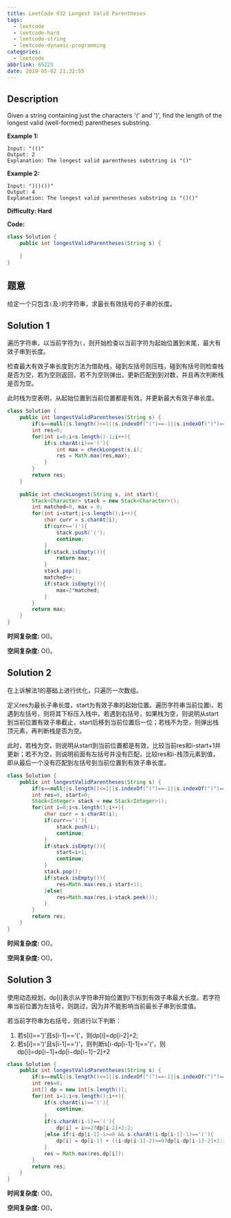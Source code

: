 ```yaml
---
title: LeetCode 032 Longest Valid Parentheses
tags:
  - leetcode
  - leetcode-hard
  - leetcode-string
  - leetcode-dynamic-programming
categories:
  - leetcode
abbrlink: 65225
date: 2019-05-02 21:32:55
---
```


## Description

Given a string containing just the characters '(' and ')', find the length of the longest valid (well-formed) parentheses substring.

**Example 1:**

```
Input: "(()"
Output: 2
Explanation: The longest valid parentheses substring is "()"
```

**Example 2:**

```
Input: ")()())"
Output: 4
Explanation: The longest valid parentheses substring is "()()"
```

**Difficulty: Hard**

**Code:**

```java
class Solution {
    public int longestValidParentheses(String s) {
        
    }
}
```

## 题意

给定一个只包含`(`及`)`的字符串，求最长有效括号的子串的长度。

<!-- more -->

## Solution 1

遍历字符串，以当前字符为`(`，则开始检查以当前字符为起始位置到末尾，最大有效子串到长度。

检查最大有效子串长度到方法为借助栈，碰到左括号则压栈，碰到有括号则检查栈是否为空，若为空则返回，若不为空则弹出，更新匹配到到对数，并且再次判断栈是否为空。

此时栈为空表明，从起始位置到当前位置都是有效，并更新最大有效子串长度。

```java
class Solution {
    public int longestValidParentheses(String s) {
        if(s==null||s.length()<=1||s.indexOf("(")==-1||s.indexOf(")")==-1) return 0;
        int res=0;
        for(int i=0;i<s.length()-1;i++){
            if(s.charAt(i)=='('){
                int max = checkLongest(s,i);
                res = Math.max(res,max);
            }
        }
        return res;
    }
    
    public int checkLongest(String s, int start){
        Stack<Character> stack = new Stack<Character>();
        int matched=0, max = 0;
        for(int i=start;i<s.length();i++){
            char curr = s.charAt(i);
            if(curr=='('){
                stack.push('(');
                continue;
            }
            if(stack.isEmpty()){
                return max;
            }
            stack.pop();
            matched++;
            if(stack.isEmpty()){
                max=2*matched;
            }
        }
        return max;
    }
}
```

**时间复杂度:** O()。

**空间复杂度:** O()。

## Solution 2

在上诉解法1的基础上进行优化，只遍历一次数组。

定义res为最长子串长度，start为有效子串的起始位置。遍历字符串当前位置i，若遇到左括号，则将其下标压入栈中。若遇到右括号，如果栈为空，则说明从start到当前位置有效子串截止，start后移到当前位置后一位；若栈不为空，则弹出栈顶元素，再判断栈是否为空。

此时，若栈为空，则说明从start到当前位置都是有效，比较当前res和i-start+1并更新；若不为空，则说明前面有左括号并没有匹配，比较res和i-栈顶元素到值，即从最后一个没有匹配到左括号到当前位置到有效子串长度。

```java
class Solution {
    public int longestValidParentheses(String s) {
        if(s==null||s.length()<=1||s.indexOf("(")==-1||s.indexOf(")")==-1) return 0;
        int res=0, start=0;
        Stack<Integer> stack = new Stack<Integer>();
        for(int i=0;i<s.length();i++){
            char curr = s.charAt(i);
            if(curr=='('){
                stack.push(i);
                continue;
            }
            if(stack.isEmpty()){
                start=i+1;
                continue;
            }
            stack.pop();
            if(stack.isEmpty()){
                res=Math.max(res,i-start+1);
            }else{
                res=Math.max(res,i-stack.peek());
            }
        }
        return res;
    }
}
```

**时间复杂度:** O()。

**空间复杂度:** O()。

## Solution 3

使用动态规划，dp[i]表示从字符串开始位置到i下标到有效子串最大长度。若字符串当前位置为左括号，则跳过，因为并不能影响当前最长子串到长度值。

若当前字符串为右括号，则进行以下判断：

1. 若s[i]==')'且s[i-1]=='('，则dp[i]=dp[i-2]+2;
2. 若s[i]==')'且s[i-1]==')'，则判断s[i-dp[i-1]-1]=='('，则dp[i]=dp[i−1]+dp[i−dp[i−1]−2]+2

```java
class Solution {
    public int longestValidParentheses(String s) {
        if(s==null||s.length()<=1||s.indexOf("(")==-1||s.indexOf(")")==-1) return 0;
        int res=0;
        int[] dp = new int[s.length()];
        for(int i=1;i<s.length();i++){
            if(s.charAt(i)=='('){
                continue;
            }
            if(s.charAt(i-1)=='('){
                dp[i] = i>=2?dp[i-2]+2:2;
            }else if(i-dp[i-1]-1>=0 && s.charAt(i-dp[i-1]-1)=='('){
                dp[i] = dp[i-1] + ((i-dp[i-1]-2)>=0?dp[i-dp[i-1]-2]+2:2);
            }
            res = Math.max(res,dp[i]);
        }
        return res;
    }
}
```

**时间复杂度:** O()。

**空间复杂度:** O()。
